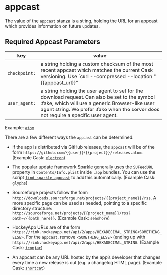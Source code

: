 # appcast

The value of the `appcast` stanza is a string, holding the URL for an appcast which provides information on future updates.

## Required Appcast Parameters

| key           | value       |
| ------------- | ----------- |
| `checkpoint:` | a string holding a custom checksum of the most recent appcast which matches the current Cask versioning. Use `curl --compressed --location "{{appcast_url}}" | sed 's|<pubDate>[^<]*</pubDate>||g' | shasum --algorithm 256` to calculate it.
| `user_agent:` | a string holding the user agent to set for the download request. Can also be set to the symbol :fake, which will use a generic Browser-like user agent string. We prefer :fake when the server does not require a specific user agent.

Example: [`atom`](https://github.com/caskroom/homebrew-cask/blob/161f85b605e160ff96e7dd11732d85609e13dc51/Casks/atom.rb#L7L8)

There are a few different ways the `appcast` can be determined:

 * If the app is distributed via GitHub releases, the `appcast` will be of the form `https://github.com/{{user}}/{{project}}/releases.atom`. (Example Cask: [`electron`](https://github.com/caskroom/homebrew-cask/blob/161f85b605e160ff96e7dd11732d85609e13dc51/Casks/electron.rb#L6L7))

 * The popular update framework [Sparkle](http://sparkle-project.org) generally uses the `SUFeedURL` property in `Contents/Info.plist` inside `.app` bundles. You can use the script [`find_sparkle_appcast`](https://github.com/caskroom/homebrew-cask/blob/master/developer/bin/find_sparkle_appcast) to add this automatically. (Example Cask: [`glyphs`](https://github.com/caskroom/homebrew-cask/blob/161f85b605e160ff96e7dd11732d85609e13dc51/Casks/glyphs.rb#L6L7))

* Sourceforge projects follow the form `http://downloads.sourceforge.net/projects/{{project_name}}/rss`. A more specific page can be used as needed, pointing to a specific directory structure: `http://sourceforge.net/projects/{{project_name}}/rss?path=/{{path_here}}`. (Example Cask: [`seashore`](https://github.com/caskroom/homebrew-cask/blob/bcff548278a6776fc57439603442a8b23c76bd8b/Casks/seashore.rb#L6L7))

* HockeyApp URLs are of the form `https://rink.hockeyapp.net/api/2/apps/HEXADECIMAL_STRING<SOMETHING_ELSE>`. For the `appcast`, remove `<SOMETHING_ELSE>` (ending up with `https://rink.hockeyapp.net/api/2/apps/HEXADECIMAL_STRING`. (Example Cask: [`iconjar`](https://github.com/caskroom/homebrew-cask/blob/bcff548278a6776fc57439603442a8b23c76bd8b/Casks/iconjar.rb#L7L8))

* An appcast can be any URL hosted by the app’s developer that changes every time a new release is out (e.g. a changelog HTML page). (Example Cask: [`shortcat`](https://github.com/caskroom/homebrew-cask/blob/161f85b605e160ff96e7dd11732d85609e13dc51/Casks/shortcat.rb#L6L7))
